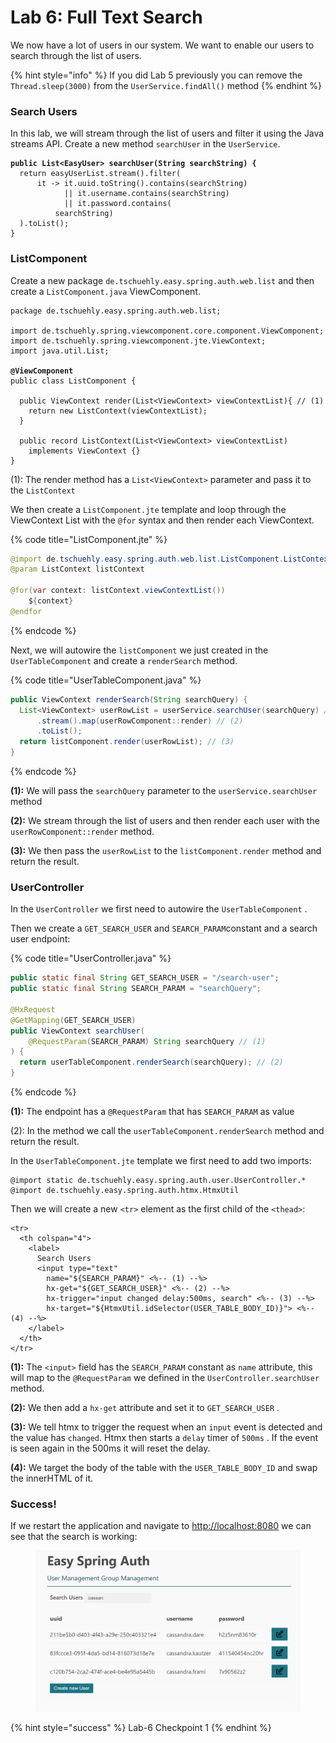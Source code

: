 # Lab 6: Full Text Search

We now have a lot of users in our system. We want to enable our users to search through the list of users.

{% hint style="info" %}
If you did Lab 5 previously you can remove the `Thread.sleep(3000)` from the `UserService.findAll()` method
{% endhint %}

### Search Users

In this lab, we will stream through the list of users and filter it using the Java streams API. Create a new method `searchUser` in the `UserService`.

<pre class="language-java" data-title="UserService.java"><code class="lang-java"><strong>public List&#x3C;EasyUser> searchUser(String searchString) {
</strong>  return easyUserList.stream().filter(
      it -> it.uuid.toString().contains(searchString)
            || it.username.contains(searchString)
            || it.password.contains(
          searchString)
  ).toList();
}
</code></pre>

### ListComponent

Create a new package `de.tschuehly.easy.spring.auth.web.list` and then create a `ListComponent.java` ViewComponent.

<pre class="language-java" data-title="ListComponent.java"><code class="lang-java">package de.tschuehly.easy.spring.auth.web.list;

import de.tschuehly.spring.viewcomponent.core.component.ViewComponent;
import de.tschuehly.spring.viewcomponent.jte.ViewContext;
import java.util.List;

<strong>@ViewComponent
</strong>public class ListComponent {

  public ViewContext render(List&#x3C;ViewContext> viewContextList){ // (1)
    return new ListContext(viewContextList);
  }

  public record ListContext(List&#x3C;ViewContext> viewContextList) 
    implements ViewContext {}
}
</code></pre>

(1): The render method has a `List<ViewContext>` parameter and pass it to the `ListContext`

We then create a `ListComponent.jte` template and loop through the ViewContext List with the `@for` syntax and then render each ViewContext.

{% code title="ListComponent.jte" %}
```java
@import de.tschuehly.easy.spring.auth.web.list.ListComponent.ListContext
@param ListContext listContext

@for(var context: listContext.viewContextList())
    ${context}
@endfor
```
{% endcode %}

Next, we will autowire the `listComponent` we just created in the `UserTableComponent` and create a `renderSearch` method.

{% code title="UserTableComponent.java" %}
```java
public ViewContext renderSearch(String searchQuery) {
  List<ViewContext> userRowList = userService.searchUser(searchQuery) // (1)
      .stream().map(userRowComponent::render) // (2)
      .toList();
  return listComponent.render(userRowList); // (3)
}
```
{% endcode %}

**(1):** We will pass the `searchQuery` parameter to the `userService.searchUser` method&#x20;

**(2):** We stream through the list of users and then render each user with the `userRowComponent::render` method.

**(3):** We then pass the `userRowList` to the `listComponent.render` method and return the result.

### UserController

In the `UserController` we first need to autowire the `UserTableComponent`  .

Then we create a `GET_SEARCH_USER` and `SEARCH_PARAM`constant and a search user endpoint:

{% code title="UserController.java" %}
```java
public static final String GET_SEARCH_USER = "/search-user";
public static final String SEARCH_PARAM = "searchQuery";

@HxRequest
@GetMapping(GET_SEARCH_USER)
public ViewContext searchUser(
    @RequestParam(SEARCH_PARAM) String searchQuery // (1)
) {
  return userTableComponent.renderSearch(searchQuery); // (2)
}
```
{% endcode %}

**(1):** The endpoint has a `@RequestParam` that has `SEARCH_PARAM` as value

(2): In the method we call the `userTableComponent.renderSearch` method and return the result.

In the `UserTableComponent.jte` template we first need to add two imports:

```
@import static de.tschuehly.easy.spring.auth.user.UserController.*
@import de.tschuehly.easy.spring.auth.htmx.HtmxUtil
```

Then we will create a new `<tr>` element as the first child of the `<thead>`:

```clike
<tr>
  <th colspan="4">
    <label>
      Search Users
      <input type="text"
        name="${SEARCH_PARAM}" <%-- (1) --%>
        hx-get="${GET_SEARCH_USER}" <%-- (2) --%>
        hx-trigger="input changed delay:500ms, search" <%-- (3) --%>
        hx-target="${HtmxUtil.idSelector(USER_TABLE_BODY_ID)}"> <%-- (4) --%>
    </label>
  </th>
</tr>
```

**(1):** The `<input>` field has the `SEARCH_PARAM` constant as `name` attribute, this will map to the  `@RequestParam` we defined in the `UserController.searchUser` method.

**(2):** We then add a `hx-get` attribute and set it to `GET_SEARCH_USER` .

**(3):** We tell htmx to trigger the request when an `input` event is detected and the value has `changed`. Htmx then starts a `delay` timer of `500ms` . If the event is seen again in the 500ms it will reset the delay.

**(4):** We target the body of  the table with the `USER_TABLE_BODY_ID` and swap the innerHTML of it.

### Success!

If we restart the application and navigate to [http://localhost:8080](http://localhost:8080/) we can see that the search is working:

<figure><img src=".gitbook/assets/image (14).png" alt=""><figcaption></figcaption></figure>

{% hint style="success" %}
Lab-6 Checkpoint 1
{% endhint %}

